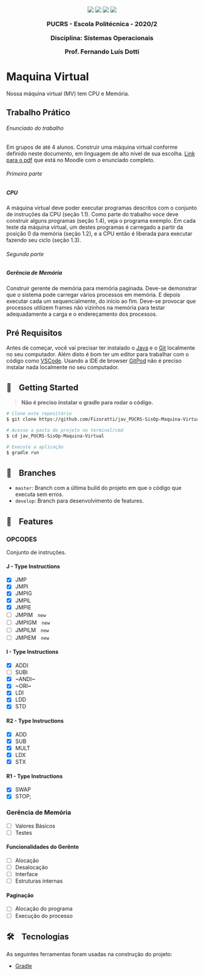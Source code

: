 

<h3 align="center">
  <img src="https://img.shields.io/badge/platform-windows%20%7C%20linux%20%7C%20macos-blue" />
  <img src="https://img.shields.io/badge/java-%3E%3D13.0.0-blue" />
  <img src="https://img.shields.io/badge/gradle-6.1.1-blue" />
  <img src="https://img.shields.io/badge/Gitpod-ready--to--code-blue?logo=gitpod)](https://gitpod.io/#https://github.com/Fizoratti/jav_PUCRS-SisOp-Maquina-Virtual" />
  <p></p>
  <p align="center">PUCRS - Escola Politécnica - 2020/2</p>
  <p align="center">Disciplina: Sistemas Operacionais</p>
  <p align="center">Prof. Fernando Luís Dotti</p>
</h3>

# Maquina Virtual

Nossa máquina virtual (MV) tem CPU e Memória.

## Trabalho Prático

###### Enunciado do trabalho
Em grupos de até 4 alunos. Construir uma máquina virtual conforme definido neste documento, em linguagem de alto nível de sua escolha. [Link para o pdf](https://moodle.pucrs.br/pluginfile.php/3366420/mod_resource/content/3/TrabalhoSO2020-2-VMv2-Fase2-GM.pdf) que está no Moodle com o enunciado completo.

###### Primeira parte

##### CPU

 A máquina virtual deve poder executar programas descritos com o conjunto de instruções da CPU (seção 1.1). 
 Como parte do trabalho voce deve construir alguns programas (seção 1.4), veja o programa exemplo. 
 Em cada teste da máquina virtual, um destes programas é carregado a partir da posição 0 da memória (seção 1.2), e a CPU então é liberada para executar fazendo seu ciclo (seção 1.3).

###### Segunda parte

##### Gerência de Memória

Construir gerente de memória para memória paginada. Deve-se demonstrar que o sistema pode carregar vários processos em memória. E depois executar cada um
sequencialmente, do início ao fim. Deve-se provocar que processos utilizem frames não vizinhos na memória para testar
adequadamente a carga e o endereçamento dos processos.

## Pré Requisitos

Antes de começar, você vai precisar ter instalado o [Java](https://www.oracle.com/br/java/technologies/javase/javase-jdk8-downloads.html) e o [Git](https://git-scm.com) localmente no seu computador. 
Além disto é bom ter um editor para trabalhar com o código como [VSCode](https://code.visualstudio.com/).
Usando a IDE de browser [GitPod](https://gitpod.io/) não é preciso instalar nada localmente no seu computador.

## 🏃ㅤGetting Started

> **Não é preciso instalar o gradle para rodar o código.**

```bash
# Clone este repositório
$ git clone https://github.com/Fizoratti/jav_PUCRS-SisOp-Maquina-Virtual/

# Acesse a pasta do projeto no terminal/cmd
$ cd jav_PUCRS-SisOp-Maquina-Virtual

# Execute a aplicação
$ gradle run
```

## 🌿ㅤBranches

- ```master```: Branch com a última build do projeto em que o código que executa sem erros.
- ```develop```: Branch para desenvolvimento de features.

## 🚀ㅤFeatures

### OPCODES

Conjunto de instruções.

#### J - Type Instructions

- [x] JMP
- [x] JMPI
- [x] JMPIG
- [x] JMPIL
- [x] JMPIE
- [ ] JMPIMㅤ```new```
- [ ] JMPIGMㅤ```new```
- [ ] JMPILMㅤ```new```
- [ ] JMPIEMㅤ```new```

#### I - Type Instructions

- [x] ADDI
- [ ] SUBI
- [x] ~ANDI~
- [x] ~ORI~
- [x] LDI
- [x] LDD
- [x] STD

#### R2 - Type Instructions

- [x] ADD
- [x] SUB
- [x] MULT
- [x] LDX
- [x] STX

#### R1 - Type Instructions

- [x] SWAP
- [x] STOP;

### Gerência de Memória

- [ ] Valores Básicos
- [ ] Testes

#### Funcionalidades do Gerênte

- [ ] Alocação
- [ ] Desalocação
- [ ] Interface
- [ ] Estruturas internas

#### Paginação

- [ ] Alocação do programa
- [ ] Execução do processo

## 🛠ㅤTecnologias

As seguintes ferramentas foram usadas na construção do projeto:

- [Gradle](https://gradle.org/install/)



